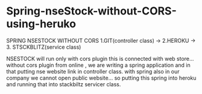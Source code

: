 # Spring-nseStock-without-CORS-using-heruko


SPRING NSESTOCK WITHOUT CORS   1.GIT(controller class) -> 2.HEROKU  -> 3. STSCKBLITZ(service class)

NSESTOCK will run only with cors plugin this is connected with web store... 
without cors plugin from online , we are writing a spring application and in that putting nse website link in controller class.
with spring also in our company we cannot open public website... so putting this spring into heroku and running that into stackbiltz servicer class.

